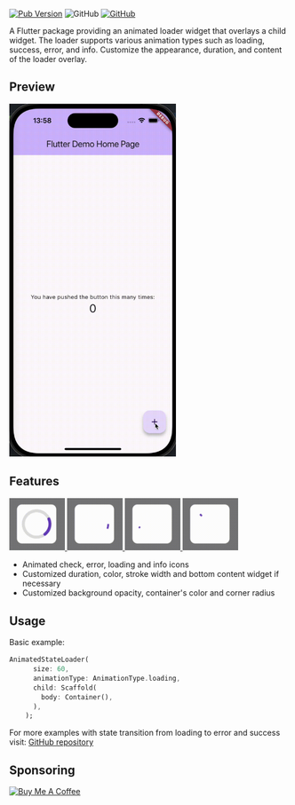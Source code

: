 [![Pub Version](https://img.shields.io/pub/v/animated_state_loader)](https://pub.dev/packages/animated_state_loader)
![GitHub](https://img.shields.io/github/license/davigmacode/flutter_animated_checkmark)
[![GitHub](https://badgen.net/badge/icon/buymeacoffee?icon=buymeacoffee&color=yellow&label)](http://buymeacoffee.com/ascentman9s)

A Flutter package providing an animated loader widget that overlays a child
widget. The loader supports various animation types such as loading, success,
error, and info. Customize the appearance, duration, and content of the loader
overlay.

## Preview

<a href="https://github.com/ascentman/animated_state_loader/blob/main/media/demo.gif">
  <img src="https://github.com/ascentman/animated_state_loader/blob/main/media/demo.gif" alt="Preview" width="300"/>
</a>

## Features

<a href="https://github.com/ascentman/animated_state_loader/blob/main/media/loader.gif">
  <img src="https://github.com/ascentman/animated_state_loader/blob/main/media/loader.gif" alt="Preview" width="100"/>
</a>

<a href="https://github.com/ascentman/animated_state_loader/blob/main/media/info.gif">
  <img src="https://github.com/ascentman/animated_state_loader/blob/main/media/info.gif" alt="Preview" width="100"/>
</a>

<a href="https://github.com/ascentman/animated_state_loader/blob/main/media/success.gif">
  <img src="https://github.com/ascentman/animated_state_loader/blob/main/media/success.gif" alt="Preview" width="100"/>
</a>

<a href="https://github.com/ascentman/animated_state_loader/blob/main/media/error.gif">
  <img src="https://github.com/ascentman/animated_state_loader/blob/main/media/error.gif" alt="Preview" width="100"/>
</a>

- Animated check, error, loading and info icons
- Customized duration, color, stroke width and bottom content widget if
  necessary
- Customized background opacity, container's color and corner radius

## Usage

Basic example:

```dart
AnimatedStateLoader(
      size: 60,
      animationType: AnimationType.loading,
      child: Scaffold(
        body: Container(),
      ),
    );
```

For more examples with state transition from loading to error and success visit:
[GitHub repository](https://github.com/ascentman/animated_state_loader/tree/main/example)

## Sponsoring

<a href="http://buymeacoffee.com/ascentman9s" target="_blank"><img src="https://cdn.buymeacoffee.com/buttons/v2/default-yellow.png" alt="Buy Me A Coffee" height="45"></a>

